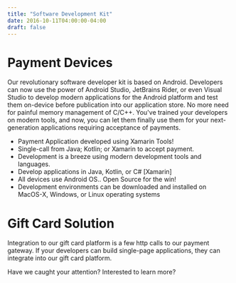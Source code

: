 ```yaml
---
title: "Software Development Kit"
date: 2016-10-11T04:00:00-04:00
draft: false
---
```


# Payment Devices #

Our revolutionary software developer kit is based on Android.  Developers can now use the power of Android Studio, JetBrains Rider, or even Visual Studio to develop modern applications for the Android platform and test them on-device before publication into our application store.  No more need for painful memory management of C/C++.  You've trained your developers on modern tools, and now, you can let them finally use them for your next-generation applications requiring acceptance of payments.

* Payment Application developed using Xamarin Tools!
* Single-call from Java; Kotlin; or Xamarin to accept payment.
* Development is a breeze using modern development tools and languages.
* Develop applications in Java, Kotlin, or C# [Xamarin]
* All devices use Android OS.. Open Source for the win!
* Development environments can be downloaded and installed on MacOS-X, Windows, or Linux operating systems

# Gift Card Solution #

Integration to our gift card platform is a few http calls to our payment gateway.  If your developers can build single-page applications, they can integrate into our gift card platform.

Have we caught your attention?  Interested to learn more?